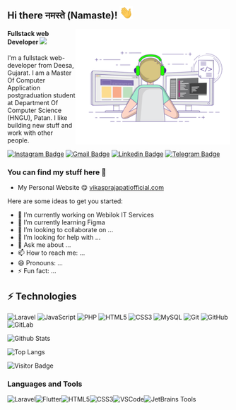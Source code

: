 ## Hi there नमस्ते (Namaste)! <img src="https://github.com/inspirasiprogrammer/inspirasiprogrammer/blob/main/wave.gif" width="30px">
<img align="right" alt="GIF" src="https://raw.githubusercontent.com/devSouvik/devSouvik/master/gif3.gif" width="350" style="max-width: 100%;">
<h4> Fullstack web Developer <img src="https://media.giphy.com/media/WUlplcMpOCEmTGBtBW/giphy.gif" width="30"> </h4>
I'm a fullstack web-developer from Deesa, Gujarat. I am a Master Of Computer Application postgraduation student at Department Of Computer Science (HNGU), Patan. I like building new stuff and work with other people.


[![Instagram Badge](https://img.shields.io/badge/-@vikasprajapatiofficial-purple?style=flat-square&logo=instagram&logoColor=white&link=https://instagram.com/prajwal.iar/)](https://instagram.com/vikasprajapatiofficial)
[![Gmail Badge](https://img.shields.io/badge/-vikasprajapatiofficial@gmail.com-c14438?style=flat-square&logo=Gmail&logoColor=white&link=mailto:vikasprajapatiofficial@gmail.com)](mailto:vikasprajapatiofficial@gmail.com)
[![Linkedin Badge](https://img.shields.io/badge/-vikasprajapatiofficial-blue?style=flat-square&logo=Linkedin&logoColor=white&link=https://www.linkedin.com/in/vikasprajapatiofficial/)](https://www.linkedin.com/in/vikasprajapatiofficial/)
[![Telegram Badge](https://img.shields.io/badge/-@vikasprajapatiofficial-0088CC?style=flat&logo=Facebook&logoColor=white)](https://www.facebook.com/vikasprajapatiofficial/ "Contact on Telegram")

### You can find my stuff here :leaves:

- My Personal Website :yum: [vikasprajapatiofficial.com](https://vikasprajapatiofficial.com)

Here are some ideas to get you started:

- 🔭 I’m currently working on Webilok IT Services
- 🌱 I’m currently learning Figma
- 👯 I’m looking to collaborate on ...
- 🤔 I’m looking for help with ...
- 💬 Ask me about ...
- 📫 How to reach me: ...
- 😄 Pronouns: ...
- ⚡ Fun fact: ...

## ⚡ Technologies

<!--- just --->

![Laravel](https://img.shields.io/badge/-Laravel-00599C?style=flat-square&logo=Laravel)
![JavaScript](https://img.shields.io/badge/-JavaScript-black?style=flat-square&logo=javascript)
![PHP](https://img.shields.io/badge/-PHP-black?style=flat-square&logo=php)
![HTML5](https://img.shields.io/badge/-HTML5-E34F26?style=flat-square&logo=html5&logoColor=white)
![CSS3](https://img.shields.io/badge/-CSS3-1572B6?style=flat-square&logo=css3)
![MySQL](https://img.shields.io/badge/-MySQL-black?style=flat-square&logo=mysql)
![Git](https://img.shields.io/badge/-Git-black?style=flat-square&logo=git)
![GitHub](https://img.shields.io/badge/-GitHub-181717?style=flat-square&logo=github)
![GitLab](https://img.shields.io/badge/-GitLab-FCA121?style=flat-square&logo=gitlab)


![Github Stats](https://github-readme-stats.vercel.app/api?username=vikasprajapatiofficial&count_private=true&show_icons=true&include_all_commits=true)

![Top Langs](https://github-readme-stats.vercel.app/api/top-langs/?username=vikasprajapatiofficial&hide=TeX&layout=compact)

![Visitor Badge](https://komarev.com/ghpvc/?username=vikasprajapatiofficial&color=green)

### Languages and Tools

<img align="left" src="https://simpleicons.org/icons/laravel.svg" alt="Laravel" height="40px" />
<img align="left" src="https://simpleicons.org/icons/flutter.svg" alt="Flutter" height="40px" />
<img align="left" src="https://simpleicons.org/icons/html5.svg" alt="HTML5" height="40px" />
<img align="left" src="https://simpleicons.org/icons/css3.svg" alt="CSS3" height="40px" />
<img align="left" src="https://simpleicons.org/icons/visualstudiocode.svg" alt="VSCode" height="40px" />
<img align="left" src="https://simpleicons.org/icons/jetbrains.svg" alt="JetBrains Tools" height="40px" />
<br />
